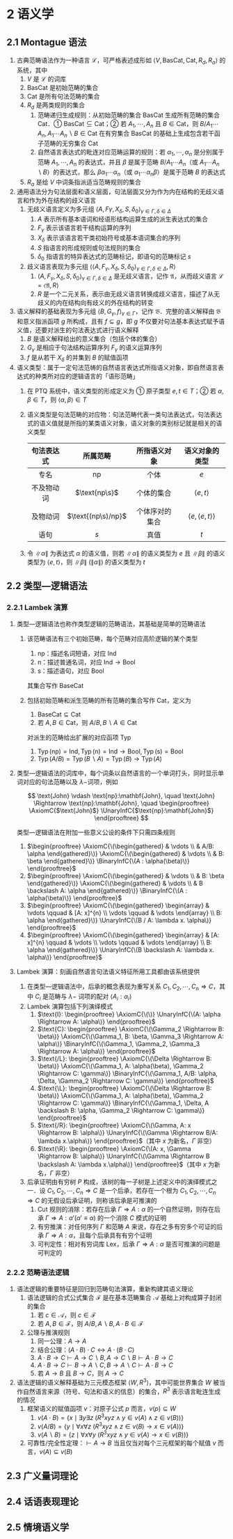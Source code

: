 # 2 语义学

## 2.1 Montague 语法
1. 古典范畴语法作为一种语言 $\mathscr{L}$，可严格表述成形如 $\left\langle V, \text{BasCat}, \text{Cat}, R_{d}, R_{a}\right\rangle$ 的系统，其中
    1. $V$ 是 $\mathscr{L}$ 的词库
    2. $\text{BasCat}$ 是初始范畴的集合
    3. $\text{Cat}$ 是所有句法范畴的集合
    4. $R_{d}$ 是两类规则的集合
        1. 范畴递归生成规则：从初始范畴的集合 $\text{BasCat}$ 生成所有范畴的集合 $\text{Cat}$．① $\text{BasCat} \subseteq \text{Cat}$；② 若 $A_{1}, \cdots, A_{n}$ 且 $B \in \text{Cat}$，则 $B / A_{1} \cdots A_{n}, A_{1} \cdots A_{n} \backslash B \in \text{Cat}$ 在有穷集合 $\text{BasCat}$ 的基础上生成包含若干函子范畴的无穷集合 $\text{Cat}$
        2. 自然语言表达式的毗连对应范畴运算的规则：若 $\alpha_{1}, \cdots, \alpha_{n}$ 是分别属于范畴 $A_{1}, \cdots, A_{n}$ 的表达式，并且 $\beta$ 是属于范畴 $B / A_{1} \cdots A_{n}$（或 $A_{1} \cdots A_{n} \backslash B$）的表达式，那么 $\beta \alpha_{1} \cdots \alpha_{n}$（或 $\alpha_{1} \cdots \alpha_{n} \beta$）是属于范畴 $B$ 的表达式
    5. $R_{a}$ 是给 $V$ 中词条指派适当范畴规则的集合
2. 通用语法分为句法层面和语义层面，句法层面又分为作为内在结构的无歧义语言和作为外在结构的歧义语言
    1. 无歧义语言定义为多元组 $\left\langle A, F \gamma, X_{\delta}, S, \delta_{0}\right\rangle_{\gamma \in \Gamma, \delta \in \Delta}$
        1. $A$ 表示所有基本语词和经语形结构运算生成的派生表达式的集合
        2. $F_{\gamma}$ 表示该语言若干结构运算的序列
        3. $X_{\delta}$ 表示该语言若干类初始符号或基本语词集合的序列
        4. $S$ 指语言的形成规则或句法规则的集合
        5. $\delta_{0}$ 指语言的特异表达式的范畴标记，即语句的范畴标记 $s$
    2. 歧义语言表现为多元组 $\langle\left\langle A, F_{\gamma}, X_{\delta}, S, \delta_{0}\right\rangle_{\gamma \in \Gamma, \delta \in \Delta}, R\rangle$
        1. $\left\langle A, F_{\gamma}, X_{\delta}, S, \delta_{0}\right\rangle_{\gamma \in \Gamma, \delta \in \Delta}$ 是无歧义语言，记作 $\mathfrak{A}$，从而歧义语言 $\mathscr{L}=\langle\mathfrak{A}, R\rangle$
        2. $R$ 是一个二元关系，表示由无歧义语言转换成歧义语言，描述了从无歧义的内在结构向有歧义的外在结构的转变
3. 语义解释的基础表现为多元组 $\left\langle B, G_{\gamma}, f\right\rangle_{\gamma \in \Gamma}$，记作 $\mathfrak{B}$．完整的语义解释由 $\mathfrak{B}$ 和意义指派函项 $g$ 所构成，且有 $f \subseteq g$，即 $g$ 不仅要对句法基本表达式赋予语义值，还要对派生的句法表达式进行语义解释
    1. $B$ 是语义解释给出的意义集合（包括个体的集合）
    2. $G_{\gamma}$ 是相应于句法结构运算序列 $F_{\gamma}$ 的语义运算序列
    3. $f$ 是从若干 $X_{\delta}$ 的并集到 $B$ 的赋值函项
4. 语义类型：属于一定句法范帱的自然语言表达式所指语义对象，即自然语言表达式的种类所对应的逻辑语言的「语形范畴」
    1. 在 $\text{PTQ}$ 系统中，语义类型的形成定义为 ① 原子类型 $e, t \in T$；② 若 $\alpha, \beta \in T$，则 $\langle\alpha, \beta\rangle \in T$
    2. 语义类型是句法范畴的对应物：句法范畴代表一类句法表达式，句法表达式的语义值就是所指的某类语义对象，语义对象的类别标记就是相关的语义类型

        <div class="text-table">

        | 句法表达式 |      所属范畴      |  所指语义对象  |           语义对象的类型            |
        | :--------: | :----------------: | :------------: | :---------------------------------: |
        |    专名    |    $\text{np}$     |      个体      |                 $e$                 |
        | 不及物动词 |   $\text{np\s}$    |   个体的集合   |         $\left<e, t\right>$         |
        |  及物动词  | $\text{(np\s)/np}$ | 个体序对的集合 | $\left<e, \left<e, t\right>\right>$ |
        |    语句    |        $s$         |      真值      |                 $t$                 |

        </div>

    3. 令 $\|\alpha\|$ 为表达式 $\alpha$ 的语义值，则若 $\|\alpha\|$ 的语义类型为 $e$ 且 $\left\|\beta\right\|$ 的语义类型为 $\left<e, t\right>$，则 $\left\|\beta\right\|\ (\|\alpha\|)$ 的语义类型为 $t$

## 2.2 类型—逻辑语法
### 2.2.1 Lambek 演算
1. 类型—逻辑语法也称作类型逻辑的范畴语法，其基础是简单的范畴语法
    1. 该范畴语法有三个初始范畴，每个范畴对应高阶逻辑的某个类型
        1. $\text{np}$：描述名词短语，对应 $\text{Ind}$
        2. $\text{n}$：描述普通名词，对应 $\text{Ind} \to \text{Bool}$
        3. $\text{s}$：描述语句，对应 $\text{Bool}$

        其集合写作 $\text{BaseCat}$

    2. 包括初始范畴和派生范畴的所有范畴的集合写作 $\text{Cat}$，定义为
        1. $\text{BaseCat} \subseteq \text{Cat}$
        2. 若 $A, B \in \text{Cat}$，则 $A / B, B \backslash A \in \text{Cat}$

        对派生的范畴给出扩展的对应函项 $\text{Typ}$

        1. $\operatorname{Typ}(\text{np}) = \text{Ind}, \operatorname{Typ}(\text{n}) = \text{Ind} \to \text{Bool}, \operatorname{Typ}(\text{s}) = \text{Bool}$
        2. $\operatorname{Typ}(A/B) = \operatorname{Typ}(B \backslash A) = \operatorname{Typ}(B) \to \operatorname{Typ}(A)$

2. 类型—逻辑语法的词库中，每个词条以自然语言的一个单词打头，同时显示单词对应的句法范畴以及 $\lambda-$词项，例如

    $$
    \text{John} \vdash \text{np}:\mathbf{John}, \quad
    \text{John} \Rightarrow \text{np}:\mathbf{John}, \quad 
    \begin{prooftree}
    \AxiomC{$\text{John}$}
    \UnaryInfC{$\text{np}:\mathbf{John}$}
    \end{prooftree}
    $$

    类型—逻辑语法在附加一些意义公设的条件下只需四条规则

    1. $\begin{prooftree} \AxiomC{\(\begin{gathered} & \vdots \\ & A/B: \alpha \end{gathered}\)} \AxiomC{\(\begin{gathered} & \vdots \\ & B: \beta \end{gathered}\)} \BinaryInfC{\(A : \alpha(\beta)\)} \end{prooftree}$
    2. $\begin{prooftree} \AxiomC{\(\begin{gathered} & \vdots \\ & B: \beta \end{gathered}\)} \AxiomC{\(\begin{gathered} & \vdots \\ & B \backslash A: \alpha \end{gathered}\)} \BinaryInfC{\(A : \alpha(\beta)\)} \end{prooftree}$
    3. $\begin{prooftree} \AxiomC{\(\begin{gathered} \begin{array} & \vdots \qquad & [A: x]^{n} \\  \vdots \qquad & \vdots \end{array} \\ B: \alpha \end{gathered}\)} \UnaryInfC{\(B / A: \lambda x. \alpha\)} \end{prooftree}$
    4. $\begin{prooftree} \AxiomC{\(\begin{gathered} \begin{array} & [A: x]^{n} \qquad & \vdots \\  \vdots \qquad & \vdots \end{array} \\ B: \alpha \end{gathered}\)} \UnaryInfC{\(B \backslash A: \lambda x. \alpha\)} \end{prooftree}$

3. $\text{Lambek}$ 演算：刻画自然语言句法语义特征所用工具都由该系统提供
    1. 在类型—逻辑语法中，后承的概念表现为重写关系 $C_1, C_2, \cdots, C_n \Rightarrow C$，其中 $C_i$ 是范畴与 $\lambda-$ 词项的配对 $\left<A_i : \alpha_i\right>$
    2. $\text{Lambek}$ 演算包括下列演绎模式
        1. $\text{I}: \begin{prooftree} \AxiomC{\(\)} \UnaryInfC{\(A: \alpha \Rightarrow A: \alpha\)} \end{prooftree}$
        2. $\text{C}: \begin{prooftree} \AxiomC{\(\Gamma_2 \Rightarrow B: \beta\)} \AxiomC{\(\Gamma_1, B: \beta, \Gamma_3 \Rightarrow A: \alpha\)} \BinaryInfC{\(\Gamma_1, \Gamma_2, \Gamma_3 \Rightarrow A: \alpha\)} \end{prooftree}$
        3. $\text{/L}: \begin{prooftree} \AxiomC{\(\Delta \Rightarrow B: \beta\)} \AxiomC{\(\Gamma_1, A: \alpha(\beta), \Gamma_2 \Rightarrow C: \gamma\)} \BinaryInfC{\(\Gamma_1, A/B: \alpha, \Delta, \Gamma_2 \Rightarrow C: \gamma\)} \end{prooftree}$
        4. $\text{\L}: \begin{prooftree} \AxiomC{\(\Delta \Rightarrow B: \beta\)} \AxiomC{\(\Gamma_1, A: \alpha(\beta), \Gamma_2 \Rightarrow C: \gamma\)} \BinaryInfC{\(\Gamma_1, \Delta, A \backslash B: \alpha, \Gamma_2 \Rightarrow C: \gamma\)} \end{prooftree}$
        5. $\text{/R}: \begin{prooftree} \AxiomC{\(\Gamma, A: x \Rightarrow B: \alpha\)} \UnaryInfC{\(\Gamma \Rightarrow B/A: \lambda x.\alpha\)} \end{prooftree}$（其中 $x$ 为新名，$\Gamma$ 非空）
        6. $\text{\R}: \begin{prooftree} \AxiomC{\(A: x, \Gamma \Rightarrow B: \alpha\)} \UnaryInfC{\(\Gamma \Rightarrow B \backslash A: \lambda x.\alpha\)} \end{prooftree}$（其中 $x$ 为新名，$\Gamma$ 非空）
    3. 后承证明由有穷树 $P$ 构成，该树的每一子树是上述定义中的演绎模式之一．设 $C_1, C_2, \cdots, C_n \Rightarrow C$ 是一个后承，若存在一个根为 $C_1, C_2, \cdots, C_n \Rightarrow C$ 的无假设后承证明，则称该后承是可推演的
        1. $\text{Cut}$ 规则的消除：若存在后承 $\Gamma \Rightarrow A: \alpha$ 的一个自然证明，则存在后承 $\Gamma \Rightarrow A: \alpha' (\alpha' \equiv \alpha)$ 的一个消除 $C$ 模式的证明
        2. 有穷推演：对任何序列 $\Gamma$ 和范畴 $A$ 来说，存在之多有穷多个可证的后承 $\Gamma \Rightarrow A: \alpha$，且每个后承具有有穷个证明
        3. 可判定性：相对有穷词库 $\text{Lex}$，后承 $\Gamma \Rightarrow A: \alpha$ 是否可推演的问题是可判定的

### 2.2.2 范畴语法逻辑
1. 语法逻辑的重要特征是回归到范畴句法演算，重新构建其语义理论
    1. 语法逻辑的合式公式集合 $\mathscr{F}$ 是在基本范畴集合 $\mathscr{A}$ 基础上对构成算子封闭的集合
        1. 若 $c \in \mathscr{A}$，则 $c \in \mathscr{F}$
        2. 若 $A, B \in \mathscr{F}$，则 $A / B, A \backslash B, A \cdot B \in \mathscr{F}$
    2. 公理与推演规则
        1. 同一公理：$A \to A$
        2. 结合公理：$(A \cdot B) \cdot C \leftrightarrow A \cdot (B \cdot C)$
        3. $A \cdot B \to C \vdash A \to C \backslash B, A \to C \backslash B \vdash A \cdot B \to C$
        4. $A \cdot B \to C \vdash B \to A \backslash C, B \to A \backslash C \vdash A \cdot B \to C$
        5. 若 $A \to B$ 且 $B \to C$，则 $A \to C$
2. 语法逻辑的语义解释基础为三元模态框架 $\left<W, R^{3}\right>$，其中可能世界集合 $W$ 被当作自然语言来源（符号、句法和语义的信息）的集合，$R^{3}$ 表示语言毗连生成的情况
    1. 框架语义的赋值函项 $v$：对原子公式 $p$ 而言，$v(p) \subseteq W$
        1. $v(A \cdot B) = \{x \mid \exists y \exists z \ (R^{3}xyz \wedge y \in v(A) \wedge z \in v(B))\}$
        2. $v(A / B) = \{y \mid \forall x \forall z \ (R^{3} xyz \wedge z \in v(B) \to x \in v(A))\}$
        3. $v(A \backslash B) = \{z \mid \forall x \forall y \ (R^{3} xyz \wedge y \in v(A) \to x \in v(B))\}$
    2. 可靠性/完全性定理：$\vdash A \rightarrow B$ 当且仅当对每个三元框架的每个赋值 $v$ 而言，$v(A) \subseteq v(B)$

## 2.3 广义量词理论

## 2.4 话语表现理论

## 2.5 情境语义学
